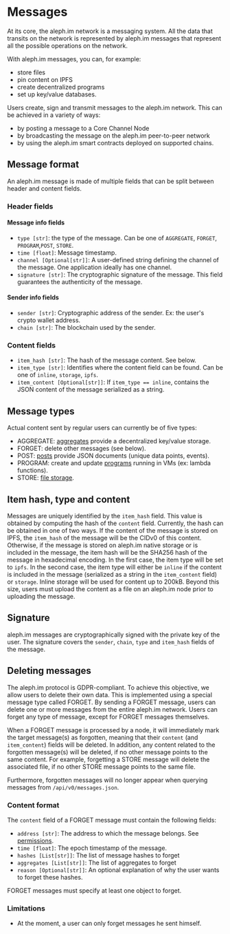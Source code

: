 # Messages

At its core, the aleph.im network is a messaging system.
All the data that transits on the network is represented by aleph.im messages that represent
all the possible operations on the network.

With aleph.im messages, you can, for example:
* store files
* pin content on IPFS
* create decentralized programs
* set up key/value databases.

Users create, sign and transmit messages to the aleph.im network.
This can be achieved in a variety of ways:

* by posting a message to a Core Channel Node
* by broadcasting the message on the aleph.im peer-to-peer network
* by using the aleph.im smart contracts deployed on supported chains.

## Message format

An aleph.im message is made of multiple fields that can be split between header and content fields.

### Header fields

#### Message info fields

* `type [str]`: the type of the message. Can be one of `AGGREGATE`, `FORGET`, `PROGRAM`,`POST`, `STORE`.
* `time [float]`: Message timestamp.
* `channel [Optional[str]]`: A user-defined string defining the channel of the message. One application ideally has one channel.
* `signature [str]`: The cryptographic signature of the message. This field guarantees the authenticity of the message.

#### Sender info fields

* `sender [str]`: Cryptographic address of the sender. Ex: the user's crypto wallet address.
* `chain [str]`: The blockchain used by the sender.

### Content fields

* `item_hash [str]`: The hash of the message content. See below.
* `item_type [str]`: Identifies where the content field can be found. Can be one of `inline`, `storage`, `ipfs`.
* `item_content [Optional[str]]`: If `item_type == inline`, contains the JSON content of the message serialized as a string.

## Message types

Actual content sent by regular users can currently be of five types:

- AGGREGATE: [aggregates](./object_types/aggregates.md) provide a decentralized key/value storage.
- FORGET: delete other messages (see below).
- POST: [posts](./object_types/posts.md) provide JSON documents (unique data points, events).
- PROGRAM: create and update [programs](./object_types/programs.md) running in VMs (ex: lambda functions).
- STORE: [file storage](./object_types/storage.md).


## Item hash, type and content

Messages are uniquely identified by the `item_hash` field. 
This value is obtained by computing the hash of the `content` field. 
Currently, the hash can be obtained in one of two ways. 
If the content of the message is stored on IPFS, the `item_hash` of the message will be the CIDv0 of this content. 
Otherwise, if the message is stored on aleph.im native storage or is included in the message, the item hash will be 
the SHA256 hash of the message in hexadecimal encoding. 
In the first case, the item type will be set to `ipfs`. 
In the second case, the item type will either be `inline` if the content is included in the message (serialized as a
string in the `item_content` field) or `storage`. 
Inline storage will be used for content up to 200kB. Beyond this size, users must upload the content as a file 
on an aleph.im node prior to uploading the message.

## Signature

aleph.im messages are cryptographically signed with the private key of the user. 
The signature covers the `sender`, `chain`, `type` and `item_hash` fields of the message.

## Deleting messages

The aleph.im protocol is GDPR-compliant.
To achieve this objective, we allow users to delete their own data.
This is implemented using a special message type called FORGET.
By sending a FORGET message, users can delete one or more messages from the entire aleph.im network.
Users can forget any type of message, except for FORGET messages themselves.

When a FORGET message is processed by a node, it will immediately mark the target message(s) as forgotten,
meaning that their `content` (and `item_content`) fields will be deleted.
In addition, any content related to the forgotten message(s) will be deleted, if no other message points to the same
content. For example, forgetting a STORE message will delete the associated file, if no other STORE message points
to the same file.

Furthermore, forgotten messages will no longer appear when querying messages from `/api/v0/messages.json`.

### Content format

The `content` field of a FORGET message must contain the
following fields:

- `address [str]`: The address to which the message belongs. See [permissions](./permissions.md).
- `time [float]`: The epoch timestamp of the message.
- `hashes [List[str]]`: The list of message hashes to forget
- `aggregates [List[str]]`: The list of aggregates to forget
- `reason [Optional[str]]`: An optional explanation of why the user wants to forget these hashes.

FORGET messages must specify at least one object to forget.

### Limitations

- At the moment, a user can only forget messages he sent himself.
